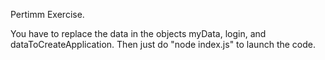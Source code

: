 Pertimm Exercise.

You have to replace the data in the objects myData, login, and dataToCreateApplication.
Then just do "node index.js" to launch the code.
